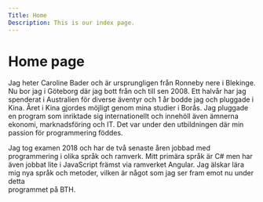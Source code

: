 ```yaml
---
Title: Home
Description: This is our index page.
---
```


Home page
==========================

                   
Jag heter Caroline Bader och är ursprungligen från Ronneby nere i Blekinge. Nu bor jag i Göteborg
där jag bott från och till sen 2008. Ett halvår har jag spenderat i Australien för diverse äventyr
och 1 år bodde jag och pluggade i Kina. Året i Kina gjordes möjligt genom mina studier i Borås. 
Jag pluggade en program som inriktade sig internationellt och innehöll även ämnerna ekonomi,
marknadsföring och IT. Det var under den utbildningen där min passion för programmering föddes.

Jag tog examen 2018 och har de två senaste åren jobbad med programmering i olika språk och ramverk. 
Mitt primära språk är C# men har även jobbat lite i JavaScript främst via ramverket Angular.
Jag älskar lära mig nya språk och metoder, vilken är något som jag ser fram emot nu under detta  
programmet på BTH.
